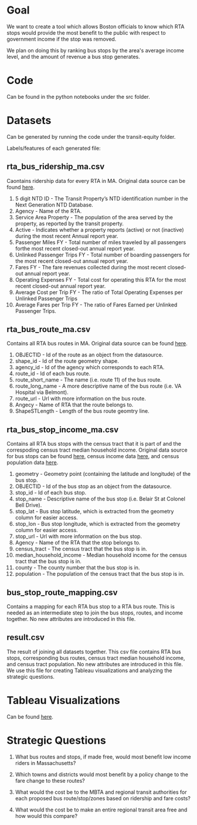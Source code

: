 # Goal
We want to create a tool which allows Boston officials to know which RTA stops would
provide the most benefit to the public with respect to government income if the 
stop was removed.

We plan on doing this by ranking bus stops by the area's average income level, 
and the amount of revenue a bus stop generates.

# Code 
Can be found in the python notebooks under the src folder.

# Datasets
Can be generated by running the code under the transit-equity folder.

Labels/features of each generated file:

## rta_bus_ridership_ma.csv
Caontains ridership data for every RTA in MA. Original data source can be found [here](https://www.transit.dot.gov/sites/fta.dot.gov/files/2020-10/August%202020%20Adjusted%20Database.xlsx).
1. 5 digit NTD ID - The Transit Property’s NTD identification number in the Next Generation NTD Database.
2. Agency - Name of the RTA.
3. Service Area Property - The population of the area served by the property, as reported by the transit property.
4. Active - Indicates whether a property reports (active) or not (inactive) during the most recent Annual report year.
5. Passenger Miles FY - Total number of miles traveled by all passengers forthe most recent closed-out annual report year.
6. Unlinked Passenger Trips FY - Total number of boarding passengers for the most recent closed-out annual report year. 
7. Fares FY - The fare revenues collected during the most recent closed-out annual report year.
8. Operating Expenses FY - Total cost for operating this RTA for the most recent closed-out annual report year.
9. Average Cost per Trip FY - The ratio of Total Operating Expenses per Unlinked Passenger Trips
10. Average Fares per Trip FY - The ratio of Fares Earned per Unlinked Passenger Trips.

## rta_bus_route_ma.csv
Contains all RTA bus routes in MA. Original data source can be found [here](https://hub.arcgis.com/datasets/MassDOT::rta-bus-routes?selectedAttribute=continuous_drop_off).
1. OBJECTID - Id of the route as an object from the datasource. 
2. shape_id - Id of the route geometry shape.
3. agency_id - Id of the agency which corresponds to each RTA.
4. route_id - Id of each bus route.
5. route_short_name - The name (i.e. route 11) of the bus route.
6. route_long_name - A more descriptive name of the bus route (i.e. VA Hospital via Belmont).
8. route_url - Url with more information on the bus route.
9. Angecy - Name of RTA that the route belongs to.
10. ShapeSTLength - Length of the bus route geomtry line.

## rta_bus_stop_income_ma.csv
Contains all RTA bus stops with the census tract that it is part of and the correspoding census tract median household income. Original data source for bus stops can be found [here](https://hub.arcgis.com/datasets/MassDOT::rta-bus-stops), census income data [here](https://api.census.gov/data/2018/acs/acs5?get=B19013_001E&for=tract:*&in=state:25), and census population data [here](https://api.census.gov/data/2018/acs/acs5?get=B00001_001E&for=tract:*&in=state:25).
1. geometry - Geometry point (containing the latitude and longitude) of the bus stop.
2. OBJECTID - Id of the bus stop as an object from the datasource. 
3. stop_id - Id of each bus stop.
4. stop_name - Descriptive name of the bus stop (i.e. Belair St at Colonel Bell Drive).
5. stop_lat - Bus stop latitude, which is extracted from the geometry column for easier access.
6. stop_lon - Bus stop longitude, which is extracted from the geometry column for easier access.
7. stop_url - Url with more information on the bus stop.
8. Agency - Name of the RTA that the stop belongs to.
9. census_tract - The census tract that the bus stop is in.
10. median_household_income - Median household income for the census tract that the bus stop is in.
11. county - The county number that the bus stop is in.
12. population - The population of the census tract that the bus stop is in.

## bus_stop_route_mapping.csv
Contains a mapping for each RTA bus stop to a RTA bus route. This is needed as an intermediate step to join the bus stops, routes, and income together. No new attributes are introduced in this file. 

## result.csv
The result of joining all datasets together. This csv file contains RTA bus stops, corresponding bus routes, census tract median household income, and census tract population. No new attributes are introduced in this file. We use this file for creating Tableau visualizations and analyzing the strategic questions.

# Tableau Visualizations
Can be found [here](https://public.tableau.com/views/final_16067610536060/Dashboard1?:language=en&:display_count=y&publish=yes&:origin=viz_share_link).

# Strategic Questions
1. What bus routes and stops, if made free, would most benefit low income riders in Massachusetts?

2. Which towns and districts would most benefit by a policy change to the fare change to these routes?

3. What would the cost be to the MBTA and regional transit authorities for each proposed bus route/stop/zones based on ridership and fare costs?

4. What would the cost be to make an entire regional transit area free and how would this compare?
